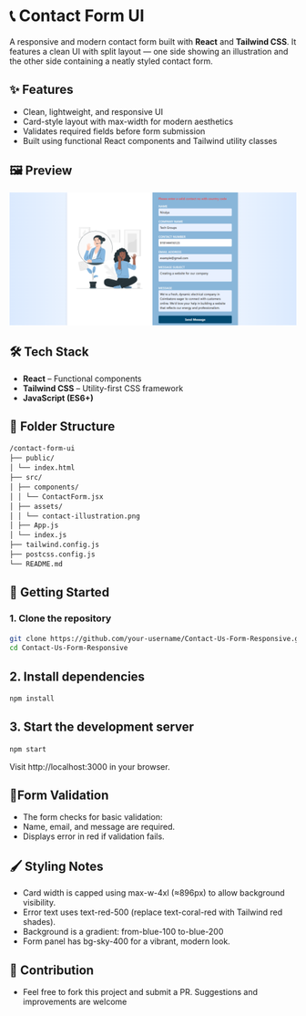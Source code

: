 # 📞 Contact Form UI

A responsive and modern contact form built with **React** and **Tailwind CSS**. It features a clean UI with split layout — one side showing an illustration and the other side containing a neatly styled contact form.



## ✨ Features

- Clean, lightweight, and responsive UI
- Card-style layout with max-width for modern aesthetics
- Validates required fields before form submission
- Built using functional React components and Tailwind utility classes



## 🖼️ Preview

![Screenshot](https://github.com/harshitarr/Contact-Us-Form-Responsive/blob/main/public/photo1.png?raw=true)



## 🛠️ Tech Stack

- **React** – Functional components
- **Tailwind CSS** – Utility-first CSS framework
- **JavaScript (ES6+)**



## 📁 Folder Structure

```bash
/contact-form-ui
├── public/
│ └── index.html
├── src/
│ ├── components/
│ │ └── ContactForm.jsx
│ ├── assets/
│ │ └── contact-illustration.png
│ ├── App.js
│ └── index.js
├── tailwind.config.js
├── postcss.config.js
└── README.md
```

## 🚀 Getting Started

### 1. Clone the repository

```bash
git clone https://github.com/your-username/Contact-Us-Form-Responsive.git
cd Contact-Us-Form-Responsive
```

## 2. Install dependencies
```bash
npm install
```
## 3. Start the development server
```bash
npm start
```
Visit http://localhost:3000 in your browser.

## 📄Form Validation
- The form checks for basic validation:
- Name, email, and message are required.
- Displays error in red if validation fails.

## 🖌️ Styling Notes
- Card width is capped using max-w-4xl (≈896px) to allow background visibility.
- Error text uses text-red-500 (replace text-coral-red with Tailwind red shades).
- Background is a gradient: from-blue-100 to-blue-200
- Form panel has bg-sky-400 for a vibrant, modern look.

## 🤝 Contribution
- Feel free to fork this project and submit a PR. Suggestions and improvements are welcome
